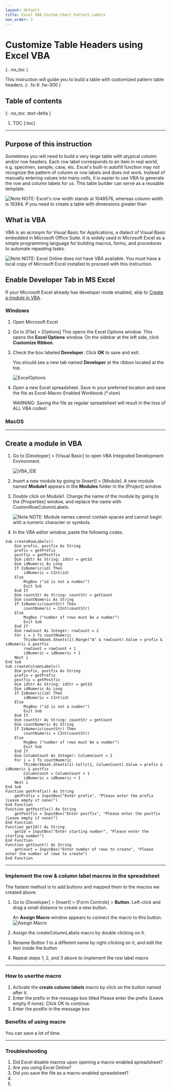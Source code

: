 ```yaml
---
layout: default
title: Excel VBA Custom Chart Pattern Labels
nav_order: 3
---
```


# Customize Table Headers using Excel VBA
{: .no_toc }


This instruction will guide you to build a table with customized pattern table headers.
{: .fs-6 .fw-300 }

## Table of contents
{: .no_toc .text-delta }

1. TOC
{:toc}

---
## Purpose of this instruction
Sometimes you will need to build a very large table with atypical column and/or row headers.
Each row label corresponds to an item in real world, e.g. specimen, sample, case, etc.
Excel's built-in autofill function may not recognize the pattern of column or row labels and does not work.
Instead of manually entering values into many cells, it is easier to use VBA to generate the row and column
labels for us. This table builder can serve as a reusable template.

![Note][NOTE] NOTE: Excel's row width stands at 1048576, whereas column width is 16384.
If you need to create a table with dimensions greater than  

## What is VBA
VBA is an acronym for Visual Basic for Applications, a dialect of Visual Basic embedded in Microsoft Office Suite.
It is widely used in Microsoft Excel as a simple programming language for building macros, forms, and procedures to automate repeating tasks.  

![Note][NOTE] NOTE: Excel Online does not have VBA available. You must have a local copy of Microsoft Excel installed to proceed with this instruction.
## Enable Developer Tab in MS Excel
If your Microsoft Excel already has developer mode enabled, skip to [Create a module in VBA](#create-a-module-in-VBA).

### Windows
1. Open Microsoft Excel
2. Go to [File] > [Options] This opens the Excel Options window. This opens the **Excel Options** window.
On the sidebar at the left side, click **Customize Ribbon**.
3. Check the box labeled **Developer**. Click **OK** to save and exit.

    You should see a new tab named **Developer** at the ribbon located at the top.

    ![ExcelOptions](https://github.com/KevinSCLin/Kevin-Vlad-Test-Docs/blob/gh-pages/assets/images/ExcelOptions.PNG?raw=true)

4. Open a new Excel spreadsheet. Save in your preferred location and save the file as Excel-Macro-Enabled Workbook (*.xlsm)

    WARNING: Saving the file as regular spreadsheet will result in the loss of ALL VBA codes!

### MacOS

---
## Create a module in VBA
1. Go to [Developer] > [Visual Basic] to open VBA Integrated Development Environment.

    ![VBA_IDE](https://github.com/KevinSCLin/Kevin-Vlad-Test-Docs/blob/gh-pages/assets/images/VBA_IDE.PNG?raw=true)

2. Insert a new module by going to [Insert] > [Module]. A new module named **Module1** appears in the **Modules** folder in the [Project] window.

3. Double click on Module1. Change the name of the module by going to the [Properties] window, and replace the name with CustomRowColumnLabels.

    ![Note][NOTE] NOTE: Module names cannot contain spaces and cannot begin with a numeric character or symbols.

4. In the VBA editor window, paste the following codes.

```
Sub createRowLabels()
    Dim prefix, postfix As String
    prefix = getPrefix
    postfix = getPostfix
    Dim idStr As String: idStr = getId
    Dim idNumeric As Long
    If IsNumeric(id) Then
        idNumeric = CInt(id)
    Else
        MsgBox ("id is not a number")
        Exit Sub
    End If
    Dim countStr As String: countStr = getCount
    Dim countNumeric As String
    If IsNumeric(countStr) Then
        countNumeric = CInt(countStr)
    Else
        MsgBox ("number of rows must be a number")
        Exit Sub
    End If
    Dim rowCount As Integer: rowCount = 2
    For i = 1 To countNumeric
        ThisWorkbook.Sheets(1).Range("A" & rowCount).Value = prefix & idNumeric & postfix
        rowCount = rowCount + 1
        idNumeric = idNumeric + 1
    Next i
End Sub
Sub createColumnLabels()
    Dim prefix, postfix As String
    prefix = getPrefix
    postfix = getPostfix
    Dim idStr As String: idStr = getId
    Dim idNumeric As Long
    If IsNumeric(id) Then
        idNumeric = CInt(id)
    Else
        MsgBox ("id is not a number")
        Exit Sub
    End If
    Dim countStr As String: countStr = getCount
    Dim countNumeric As String
    If IsNumeric(countStr) Then
        countNumeric = CInt(countStr)
    Else
        MsgBox ("number of rows must be a number")
        Exit Sub
    End If
    Dim ColumnCount As Integer: ColumnCount = 2
    For i = 1 To countNumeric
        ThisWorkbook.Sheets(1).Cells(1, ColumnCount).Value = prefix & idNumeric & postfix
        ColumnCount = ColumnCount + 1
        idNumeric = idNumeric + 1
    Next i
End Sub
Function getPrefix() As String
    getPrefix = InputBox("Enter prefix", "Please enter the prefix (Leave empty if none)")
End Function
Function getPostfix() As String
    getPostfix = InputBox("Enter postfix", "Please enter the postfix (Leave empty if none)")
End Function
Function getId() As String
    getId = InputBox("Enter starting number", "Please enter the starting number")
End Function
Function getCount() As String
    getCount = InputBox("Enter number of rows to create", "Please enter the number of rows to create")
End Function
```
---
### Implement the row & column label macros in the spreadsheet
The fastest method is to add buttons and mapped them to the macros we created above.
1. Go to [Developer] > [Insert] > [Form Controls] > **Button**. Left-click and drag a small distance to create a new button.

    An **Assign Macro** window appears to connect the macro to this button.
    ![Assign Macro](https://github.com/KevinSCLin/Kevin-Vlad-Test-Docs/blob/gh-pages/assets/images/assignMacro.PNG?raw=true)
2. Assign the createColumnLabels macro by double clicking on it.
3. Rename Button 1 to a different name by right-clicking on it, and edit the text inside the button
4. Repeat steps 1, 2, and 3 above to implement the row label macro

---
### How to userthe macro
1. Activate the **create column labels** macro by click on the button named after it.
2. Enter the prefix in the message box titled Please enter the prefix (Leave empty if none). Click OK to continue.
3. Enter the postfix in the message box 


### Benefits of using macro
You can save a lot of time.

---

### Troubleshooting
1. Did Excel disable macros upon opening a macro-enabled spreadsheet?
2. Are you using Excel Online?
3. Did you save the file as a macro-enabled spreadsheet?
4. 
5.

[NOTE]: https://github.com/KevinSCLin/Kevin-Vlad-Test-Docs/blob/gh-pages/assets/images/note_icon.png?raw=true